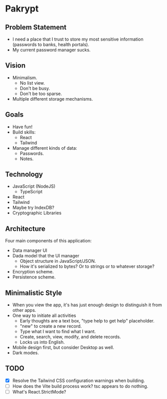 # Pakrypt

## Problem Statement

* I need a place that I trust to store my most sensitive information (passwords to banks, health portals).
* My current password manager sucks.

## Vision

* Minimalism.
  - No list view.
  - Don't be busy.
  - Don't be too sparse.
* Multiple different storage mechanisms.

## Goals

* Have fun!
* Build skills:
  - React
  - Tailwind
* Manage different kinds of data:
  - Passwords.
  - Notes.

## Technology

* JavaScript (NodeJS)
  - TypeScript
* React
* Tailwind
* Maybe try IndexDB?
* Cryptographic Libraries

## Architecture

Four main components of this application:

* Data manager UI
* Dada model that the UI manager
  - Object structure in JavaScript/JSON.
  - How it's serialized to bytes? Or to strings or to whatever storage?
* Encryption scheme.
* Persistence scheme.

## Minimalistic Style

* When you view the app, it's has just enough design to distinguish it from other apps.
* One way to initiate all activities
  - Early thoughts are a text box, "type help to get help" placeholder.
  - "new" to create a new record.
  - Type what I want to find what I want.
  - Create, search, view, modify, and delete records.
  - Locks us into English.
* Mobile design first, but consider Desktop as well.
* Dark modes.

## TODO

* [x] Resolve the Tailwind CSS configuration warnings when building.
* [ ] How does the Vite build process work? tsc appears to do nothing.
* [ ] What's React.StrictMode?
